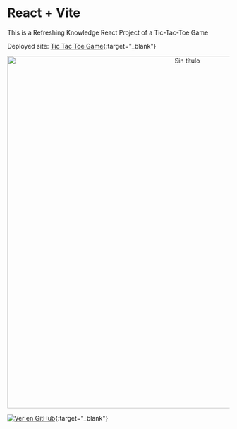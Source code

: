 # React + Vite

This is a Refreshing Knowledge React Project of a Tic-Tac-Toe Game

Deployed site: [Tic Tac Toe Game](https://tic-tac-toe-game-pt2x1k3me-roxzkil.vercel.app/){:target="_blank"}

<p align="center">
  <img height="800" src="https://i.ibb.co/yNm45P0/Sin-t-tulo.jpg" alt="Sin título">
</p>

[![Ver en GitHub](https://img.shields.io/badge/Ver%20en%20GitHub-100000?style=for-the-badge&logo=github&logoColor=white)](enlace-a-tu-repositorio){:target="_blank"}
